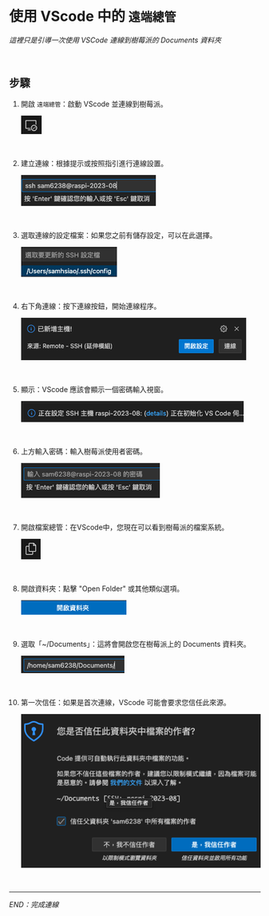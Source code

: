 # 使用 VScode 中的 `遠端總管`

_這裡只是引導一次使用 VSCode 連線到樹莓派的 Documents 資料夾_

<br>

## 步驟

1. 開啟 `遠端總管`：啟動 VScode 並連線到樹莓派。
   
   ![](images/img_01.png)

<br>

2. 建立連線：根據提示或按照指引進行連線設置。
   
   ![](images/img_02.png)

<br>

3. 選取連線的設定檔案：如果您之前有儲存設定，可以在此選擇。
   
   ![](images/img_03.png)

<br>

4. 右下角連線：按下連線按鈕，開始連線程序。
   
   ![](images/img_04.png)

<br>

5. 顯示：VScode 應該會顯示一個密碼輸入視窗。
   
   ![](images/img_05.png)

<br>

6. 上方輸入密碼：輸入樹莓派使用者密碼。
   
   ![](images/img_06.png)
   
<br>

7. 開啟檔案總管：在VScode中，您現在可以看到樹莓派的檔案系統。
   
   ![](images/img_07.png)

<br>

8. 開啟資料夾：點擊 "Open Folder" 或其他類似選項。
   
   ![](images/img_08.png)

<br>

9. 選取「~/Documents」：這將會開啟您在樹莓派上的 Documents 資料夾。
    
    ![](images/img_09.png)

<br>

10. 第一次信任：如果是首次連線，VScode 可能會要求您信任此來源。
    
    ![](images/img_10.png)

<br>


---

_END：完成連線_
